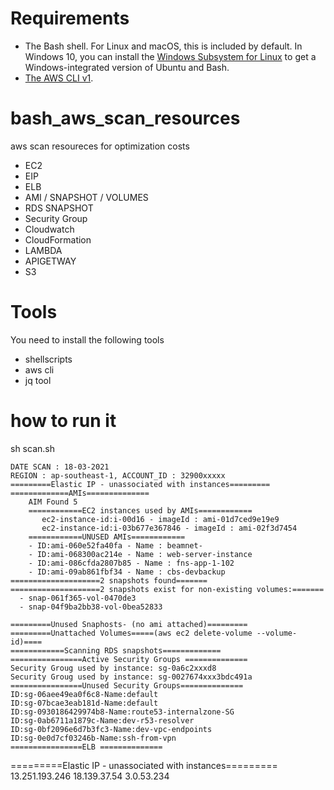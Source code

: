 # Requirements

- The Bash shell. For Linux and macOS, this is included by default. In Windows 10, you can install the [Windows Subsystem for Linux](https://docs.microsoft.com/en-us/windows/wsl/install-win10) to get a Windows-integrated version of Ubuntu and Bash.
- [The AWS CLI v1](https://docs.aws.amazon.com/cli/latest/userguide/cli-chap-install.html).


# bash_aws_scan_resources
aws scan resoureces for optimization costs

-   EC2
-   EIP
-	ELB
-	AMI / SNAPSHOT / VOLUMES
-	RDS SNAPSHOT
-	Security Group
-	Cloudwatch
-	CloudFormation
-	LAMBDA
-	APIGETWAY
-	S3


# Tools
You need to install the following tools
- shellscripts
- aws cli
- jq tool

# how to run it

sh scan.sh

````
DATE SCAN : 18-03-2021
REGION : ap-southeast-1, ACCOUNT_ID : 32900xxxxx
=========Elastic IP - unassociated with instances=========
=============AMIs==============
    AIM Found 5
    ============EC2 instances used by AMIs============
       ec2-instance-id:i-00d16 - imageId : ami-01d7ced9e19e9
       ec2-instance-id:i-03b677e367846 - imageId : ami-02f3d7454
    ============UNUSED AMIs============
    - ID:ami-060e52fa40fa - Name : beamnet-
    - ID:ami-068300ac214e - Name : web-server-instance
    - ID:ami-086cfda2807b85 - Name : fns-app-1-102
    - ID:ami-09ab861fbf34 - Name : cbs-devbackup
====================2 snapshots found=======
====================2 snapshots exist for non-existing volumes:=======
  - snap-061f365-vol-0470de3
  - snap-04f9ba2bb38-vol-0bea52833
 
=========Unused Snaphosts- (no ami attached)=========
=========Unattached Volumes=====(aws ec2 delete-volume --volume-id)====
============Scanning RDS snapshots=============
================Active Security Groups ==============
Security Groug used by instance: sg-0a6c2xxxd8
Security Groug used by instance: sg-0027674xxx3bdc491a
================Unused Security Groups==============
ID:sg-06aee49ea0f6c8-Name:default
ID:sg-07bcae3eab181d-Name:default
ID:sg-0930186429974b8-Name:route53-internalzone-SG
ID:sg-0ab6711a1879c-Name:dev-r53-resolver
ID:sg-0bf2096e6d7b3fc3-Name:dev-vpc-endpoints
ID:sg-0e0d7cf03246b-Name:ssh-from-vpn
================ELB ==============

````


=========Elastic IP - unassociated with instances=========
13.251.193.246
18.139.37.54
3.0.53.234
